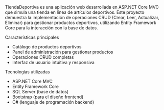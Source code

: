 TiendaDeportiva es una aplicación web desarrollada en ASP.NET Core MVC que simula una tienda en línea de artículos deportivos. Este proyecto demuestra la implementación de operaciones CRUD (Crear, Leer, Actualizar, Eliminar) para gestionar productos deportivos, utilizando Entity Framework Core para la interacción con la base de datos.

Características principales

* Catálogo de productos deportivos
* Panel de administración para gestionar productos
* Operaciones CRUD completas
* Interfaz de usuario intuitiva y responsiva

Tecnologías utilizadas

* ASP.NET Core MVC
* Entity Framework Core
* SQL Server (base de datos)
* Bootstrap (para el diseño frontend)
* C# (lenguaje de programación backend)
